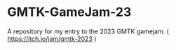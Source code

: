 # GMTK-GameJam-23
A repository for my entry to the 2023 GMTK gamejam. ( https://itch.io/jam/gmtk-2023 )
